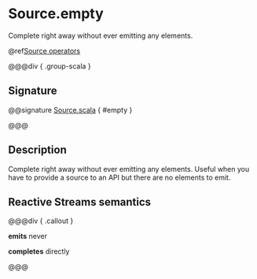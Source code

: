 # Source.empty

Complete right away without ever emitting any elements.

@ref[Source operators](../index.md#source-operators)

@@@div { .group-scala }

## Signature

@@signature [Source.scala](/akka-stream/src/main/scala/akka/stream/scaladsl/Source.scala) { #empty }

@@@

## Description

Complete right away without ever emitting any elements. Useful when you have to provide a source to
an API but there are no elements to emit.

## Reactive Streams semantics

@@@div { .callout }

**emits** never

**completes** directly

@@@

